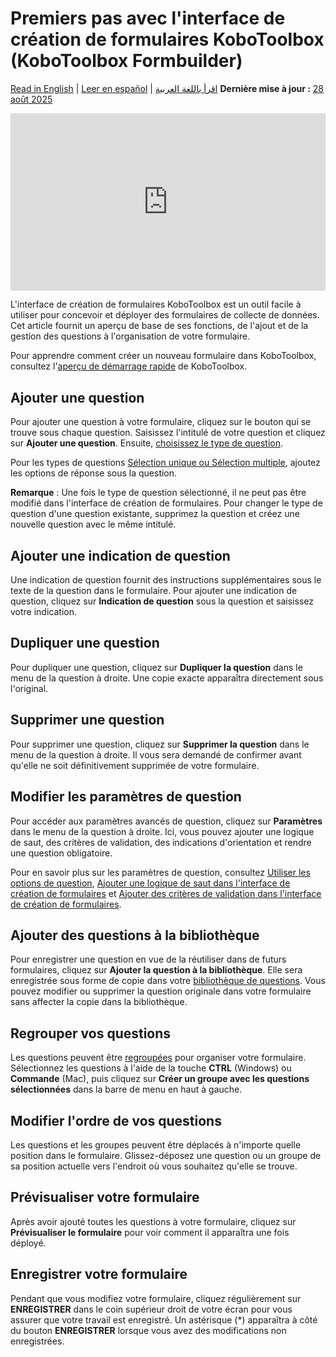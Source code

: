 # Premiers pas avec l'interface de création de formulaires KoboToolbox (KoboToolbox Formbuilder)
<a href="../formbuilder.html">Read in English</a> | <a href="../es/formbuilder.html">Leer en español</a> | <a href="../ar/formbuilder.html">اقرأ باللغة العربية</a>
**Dernière mise à jour :** <a href="https://github.com/kobotoolbox/docs/blob/3603101b7e96b31f44788dcc0f9e72115c9a1c4b/source/formbuilder.md" class="reference">28 août 2025</a>

<iframe src="https://www.youtube.com/embed/PFL1_rBB5Q8?si=RkwB2XGHppAK-RRF" style="width: 100%; aspect-ratio: 16 / 9; height: auto; border: 0;" title="YouTube video player" frameborder="0" allow="accelerometer; autoplay; clipboard-write; encrypted-media; gyroscope; picture-in-picture; web-share" allowfullscreen></iframe>

L'interface de création de formulaires KoboToolbox est un outil facile à utiliser pour concevoir et déployer des formulaires de collecte de données. Cet article fournit un aperçu de base de ses fonctions, de l'ajout et de la gestion des questions à l'organisation de votre formulaire.

<p class="note">
    Pour apprendre comment créer un nouveau formulaire dans KoboToolbox, consultez l'<a href="https://support.kobotoolbox.org/fr/quick_start.html">aperçu de démarrage rapide</a> de KoboToolbox.
</p>

## Ajouter une question

Pour ajouter une question à votre formulaire, cliquez sur le bouton <i class="k-icon k-icon-plus"></i> qui se trouve sous chaque question. Saisissez l'intitulé de votre question et cliquez sur **Ajouter une question**. Ensuite,
[choisissez le type de question](question_types.md).

Pour les types de questions [Sélection unique ou Sélection multiple](select_one_and_select_many.md), ajoutez les options de réponse sous la question.

<p class="note">
<strong>Remarque</strong> : Une fois le type de question sélectionné, il ne peut pas être modifié dans l'interface de création de formulaires. Pour changer le type de question d'une question existante, supprimez la question et créez une nouvelle question avec le même intitulé.
</p>

## Ajouter une indication de question

Une indication de question fournit des instructions supplémentaires sous le texte de la question dans le formulaire. Pour ajouter une indication de question, cliquez sur **Indication de question** sous la question et saisissez votre indication.

## Dupliquer une question

Pour dupliquer une question, cliquez sur <i class="k-icon-duplicate"></i> **Dupliquer la question** dans le menu de la question à droite. Une copie exacte apparaîtra directement sous l'original.

## Supprimer une question

Pour supprimer une question, cliquez sur <i class="k-icon-trash"></i> **Supprimer la question** dans le menu de la question à droite. Il vous sera demandé de confirmer avant qu'elle ne soit définitivement supprimée de votre formulaire.

## Modifier les paramètres de question

Pour accéder aux paramètres avancés de question, cliquez sur <i class="k-icon-settings"></i> **Paramètres** dans le menu de la question à droite. Ici, vous pouvez ajouter une logique de saut, des critères de validation, des indications d'orientation et rendre une question obligatoire.

<p class="note">
Pour en savoir plus sur les paramètres de question, consultez <a href="question_options.html">Utiliser les options de question</a>, <a href="skip_logic.html">Ajouter une logique de saut dans l'interface de création de formulaires</a> et <a href="validation_criteria.html">Ajouter des critères de validation dans l'interface de création de formulaires</a>.
</p>

## Ajouter des questions à la bibliothèque

Pour enregistrer une question en vue de la réutiliser dans de futurs formulaires, cliquez sur <i class="k-icon-folder-plus"></i> **Ajouter la question à la bibliothèque**. Elle sera enregistrée sous forme de copie dans votre [bibliothèque de questions](question_library.md). Vous pouvez modifier ou supprimer la question originale dans votre formulaire sans affecter la copie dans la bibliothèque.

## Regrouper vos questions

Les questions peuvent être [regroupées](group_repeat.md) pour organiser votre formulaire. Sélectionnez les questions à l'aide de la touche **CTRL** (Windows) ou **Commande** (Mac), puis cliquez sur <i class="k-icon k-icon-group"></i> **Créer un groupe avec les questions sélectionnées** dans la barre de menu en haut à gauche.

## Modifier l'ordre de vos questions

Les questions et les groupes peuvent être déplacés à n'importe quelle position dans le formulaire. Glissez-déposez une question ou un groupe de sa position actuelle vers l'endroit où vous souhaitez qu'elle se trouve.

## Prévisualiser votre formulaire

Après avoir ajouté toutes les questions à votre formulaire, cliquez sur <i class="k-icon k-icon-view"></i> **Prévisualiser le formulaire** pour voir comment il apparaîtra une fois déployé.

## Enregistrer votre formulaire

Pendant que vous modifiez votre formulaire, cliquez régulièrement sur **ENREGISTRER** dans le coin supérieur droit de votre écran pour vous assurer que votre travail est enregistré. Un astérisque (*) apparaîtra à côté du bouton **ENREGISTRER** lorsque vous avez des modifications non enregistrées.